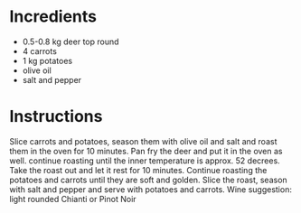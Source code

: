 # Incredients

- 0.5-0.8 kg deer top round
- 4 carrots
- 1 kg potatoes
- olive oil
- salt and pepper

# Instructions

Slice carrots and potatoes, season them with olive oil and salt and roast them in the oven for 10 minutes.
Pan fry the deer and put it in the oven as well. continue roasting until the inner temperature is approx. 52 decrees.
Take the roast out and let it rest for 10 minutes.
Continue roasting the potatoes and carrots until they are soft and golden.
Slice the roast, season with salt and pepper and serve with potatoes and carrots.
Wine suggestion: light rounded Chianti or Pinot Noir
